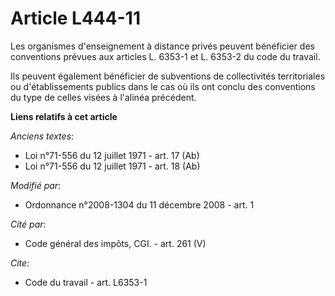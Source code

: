 # Article L444-11

Les organismes d'enseignement à distance privés peuvent bénéficier des conventions prévues aux articles L. 6353-1 et L.
6353-2 du code du travail. 

Ils peuvent également bénéficier de subventions de collectivités territoriales ou d'établissements publics dans le cas où ils
ont conclu des conventions du type de celles visées à l'alinéa précédent.

**Liens relatifs à cet article**

_Anciens textes_:

  - Loi n°71-556 du 12 juillet 1971 - art. 17 (Ab)
  - Loi n°71-556 du 12 juillet 1971 - art. 18 (Ab)

_Modifié par_:

  - Ordonnance n°2008-1304 du 11 décembre 2008 - art. 1

_Cité par_:

  - Code général des impôts, CGI. - art. 261 (V)

_Cite_:

  - Code du travail - art. L6353-1
